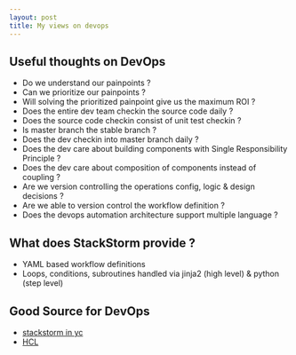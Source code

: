 ```yaml
---
layout: post
title: My views on devops
---
```


## Useful thoughts on DevOps

- Do we understand our painpoints ?
- Can we prioritize our painpoints ?
- Will solving the prioritized painpoint give us the maximum ROI ?
- Does the entire dev team checkin the source code daily ?
- Does the source code checkin consist of unit test checkin ?
- Is master branch the stable branch ?
- Does the dev checkin into master branch daily ?
- Does the dev care about building components with Single Responsibility Principle ?
- Does the dev care about composition of components instead of coupling ?
- Are we version controlling the operations config, logic & design decisions ?
- Are we able to version control the workflow definition ?
- Does the devops automation architecture support multiple language ?

## What does StackStorm provide ?

- YAML based workflow definitions
- Loops, conditions, subroutines handled via jinja2 (high level) & python (step level)

## Good Source for DevOps

- [stackstorm in yc](https://news.ycombinator.com/item?id=10342000)
- [HCL](https://github.com/hashicorp/hcl)

